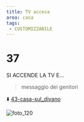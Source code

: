 ```yaml
---
title: TV accesa
area: casa
tags: 
 - CUSTOMIZZABILE 
---
```

# 37
SI ACCENDE LA TV E...

> messaggio dei genitori

⬇️ [43-casa-sul_divano](43-casa-sul_divano.md)

![foto_120](_assets/preview_color/foto_120.jpg)
